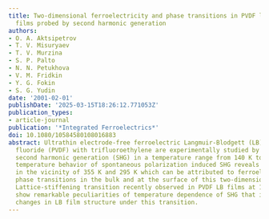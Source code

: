 ```yaml
---
title: Two-dimensional ferroelectricity and phase transitions in PVDF langmuir-blodgett
  films probed by second harmonic generation
authors:
- O. A. Aktsipetrov
- T. V. Misuryaev
- T. V. Murzina
- S. P. Palto
- N. N. Petukhova
- V. M. Fridkin
- Y. G. Fokin
- S. G. Yudin
date: '2001-02-01'
publishDate: '2025-03-15T18:26:12.771053Z'
publication_types:
- article-journal
publication: '*Integrated Ferroelectrics*'
doi: 10.1080/10584580108016883
abstract: Ultrathin electrode-free ferroelectric Langmuir-Blodgett (LB) films of polyvinylidene
  fluoride (PVDF) with trifluoroethylene are experimentally studied by means of optical
  second harmonic generation (SHG) in a temperature range from 140 K to 380 K. The
  temperature behavior of spontaneous polarization induced SHG reveals distinct features
  in the vicinity of 355 K and 295 K which can be attributed to ferroelectric-paraelectric
  phase transitions in the bulk and at the surface of this two-dimensional structures.
  Lattice-stiffening transition recently observed in PVDF LB films at 160 K does not
  show remarkable peculiarities of temperature dependence of SHG that indicates nonpolar
  changes in LB film structure under this transition.
---
```

